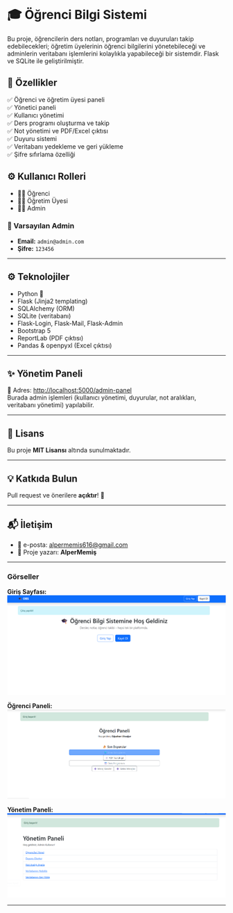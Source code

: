 # 🎓 Öğrenci Bilgi Sistemi

Bu proje, öğrencilerin ders notları, programları ve duyuruları takip edebilecekleri; öğretim üyelerinin öğrenci bilgilerini yönetebileceği ve adminlerin veritabanı işlemlerini kolaylıkla yapabileceği bir sistemdir. Flask ve SQLite ile geliştirilmiştir.

## 🚀 Özellikler

✅ Öğrenci ve öğretim üyesi paneli  
✅ Yönetici paneli  
✅ Kullanıcı yönetimi  
✅ Ders programı oluşturma ve takip  
✅ Not yönetimi ve PDF/Excel çıktısı  
✅ Duyuru sistemi  
✅ Veritabanı yedekleme ve geri yükleme  
✅ Şifre sıfırlama özelliği

## ⚙️ Kullanıcı Rolleri

- 🧑‍🎓 Öğrenci
- 👨‍🏫 Öğretim Üyesi
- 👨‍💼 Admin

### 🔑 Varsayılan Admin
- **Email:** `admin@admin.com`  
- **Şifre:** `123456`

---

## ⚙️ Teknolojiler
- Python 🐍
- Flask (Jinja2 templating)
- SQLAlchemy (ORM)
- SQLite (veritabanı)
- Flask-Login, Flask-Mail, Flask-Admin
- Bootstrap 5
- ReportLab (PDF çıktısı)
- Pandas & openpyxl (Excel çıktısı)

---

## ✨ Yönetim Paneli

📌 Adres: [http://localhost:5000/admin-panel](http://localhost:5000/admin-panel)  
Burada admin işlemleri (kullanıcı yönetimi, duyurular, not aralıkları, veritabanı yönetimi) yapılabilir.

---

## 📝 Lisans

Bu proje **MIT Lisansı** altında sunulmaktadır.

---

## 💡 Katkıda Bulun

Pull request ve önerilere **açıktır**! 🚀

---

## 📬 İletişim

- 📧 e-posta: [alpermemis616@gmail.com](mailto:alpermemis616@gmail.com)
- 📍 Proje yazarı: **AlperMemiş**

---

### Görseller

**Giriş Sayfası:**
![Giriş Sayfası](ekran_goruntuleri/giris.png)

**Öğrenci Paneli:**
![Öğrenci Paneli](ekran_goruntuleri/ogrenci_panel.png)

**Yönetim Paneli:**
![Yönetim Paneli](ekran_goruntuleri/yonetim_paneli.png)

---


